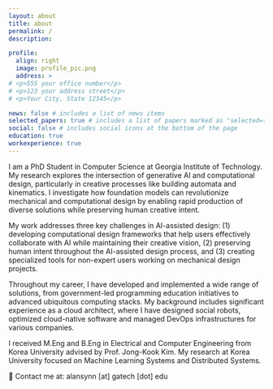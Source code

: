```yaml
---
layout: about
title: about
permalink: /
description:

profile:
  align: right
  image: profile_pic.png
  address: >
# <p>555 your office number</p>
# <p>123 your address street</p>
# <p>Your City, State 12345</p>

news: false # includes a list of news items
selected_papers: true # includes a list of papers marked as "selected={true}"
social: false # includes social icons at the bottom of the page
education: true
workexperience: true
---
```


I am a PhD Student in Computer Science at Georgia Institute of Technology. My research explores the intersection of generative AI and computational design, particularly in creative processes like building automata and kinematics. I investigate how foundation models can revolutionize mechanical and computational design by enabling rapid production of diverse solutions while preserving human creative intent.

My work addresses three key challenges in AI-assisted design: (1) developing computational design frameworks that help users effectively collaborate with AI while maintaining their creative vision, (2) preserving human intent throughout the AI-assisted design process, and (3) creating specialized tools for non-expert users working on mechanical design projects.

Throughout my career, I have developed and implemented a wide range of solutions, from government-led programming education initiatives to advanced ubiquitous computing stacks. My background includes significant experience as a cloud architect, where I have designed social robots, optimized cloud-native software and managed DevOps infrastructures for various companies.

I received M.Eng and B.Eng in Electrical and Computer Engineering from Korea University advised by Prof. Jong-Kook Kim. My research at Korea University focused on Machine Learning Systems and Distributed Systems.

📧 Contact me at: alansynn [at] gatech [dot] edu
